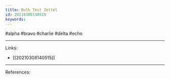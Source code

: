 ```yaml
---
title: Bulk Test Zettel
id: 20210308140515
keywords:
---
```

#alpha #bravo #charlie #delta #echo

---
Links:

- [[20210308140515]]

---
References:
